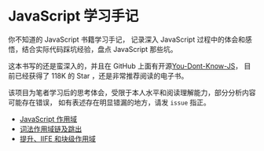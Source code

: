 # JavaScript 学习手记

你不知道的 JavaScript 书籍学习手记，
记录深入 JavaScript 过程中的体会和感悟，结合实际代码踩坑经验，盘点 JavaScript 那些坑。

这本书写的还是蛮深入的，并且在 GitHub 上面有开源[You-Dont-Know-JS](https://github.com/getify/You-Dont-Know-JS)，
目前已经获得了 118K 的 Star ，还是非常推荐阅读的电子书。

该项目为笔者学习后的思考体会，受限于本人水平和阅读理解能力，部分分析内容可能存在错误，
如有表述存在明显错漏的地方，请发 `issue` 指正。

- [JavaScript 作用域](/chapter1/readme.md) 
- [词法作用域链及跳出](/chapter2/readme.md)
- [提升、IIFE 和块级作用域](/chapter3/readme.md)